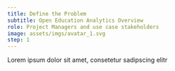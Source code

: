 ```yaml
---
title: Define the Problem
subtitle: Open Education Analytics Overview
role: Project Managers and use case stakeholders
image: assets/imgs/avatar_1.svg
step: 1
---
```

Lorem ipsum dolor sit amet, consetetur sadipscing elitr

